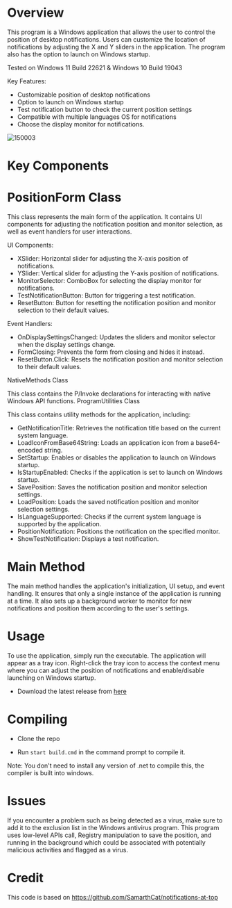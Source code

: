 # Overview

This program is a Windows application that allows the user to control the position of desktop notifications. Users can customize the location of notifications by adjusting the X and Y sliders in the application. The program also has the option to launch on Windows startup.

Tested on Windows 11 Build 22621 & Windows 10 Build 19043

Key Features:

- Customizable position of desktop notifications
- Option to launch on Windows startup
- Test notification button to check the current position settings
- Compatible with multiple languages OS for notifications
- Choose the display monitor for notifications.

![150003](https://github.com/N3ars/NotificationPositioner/assets/41067116/d0a83b8b-c972-4ddc-8350-1ea725797724)



# Key Components

# PositionForm Class

This class represents the main form of the application. It contains UI components for adjusting the notification position and monitor selection, as well as event handlers for user interactions.

UI Components:

- XSlider: Horizontal slider for adjusting the X-axis position of notifications.
- YSlider: Vertical slider for adjusting the Y-axis position of notifications.
- MonitorSelector: ComboBox for selecting the display monitor for notifications.
- TestNotificationButton: Button for triggering a test notification.
- ResetButton: Button for resetting the notification position and monitor selection to their default values.

Event Handlers:

- OnDisplaySettingsChanged: Updates the sliders and monitor selector when the display settings change.
- FormClosing: Prevents the form from closing and hides it instead.
- ResetButton.Click: Resets the notification position and monitor selection to their default values.

NativeMethods Class

This class contains the P/Invoke declarations for interacting with native Windows API functions.
ProgramUtilities Class

This class contains utility methods for the application, including:

- GetNotificationTitle: Retrieves the notification title based on the current system language.
- LoadIconFromBase64String: Loads an application icon from a base64-encoded string.
- SetStartup: Enables or disables the application to launch on Windows startup.
- IsStartupEnabled: Checks if the application is set to launch on Windows startup.
- SavePosition: Saves the notification position and monitor selection settings.
- LoadPosition: Loads the saved notification position and monitor selection settings.
- IsLanguageSupported: Checks if the current system language is supported by the application.
- PositionNotification: Positions the notification on the specified monitor.
- ShowTestNotification: Displays a test notification.

# Main Method

The main method handles the application's initialization, UI setup, and event handling. It ensures that only a single instance of the application is running at a time. It also sets up a background worker to monitor for new notifications and position them according to the user's settings.

# Usage

To use the application, simply run the executable. The application will appear as a tray icon. Right-click the tray icon to access the context menu where you can adjust the position of notifications and enable/disable launching on Windows startup.

- Download the latest release from [here](https://github.com/N3ars/NotificationPositioner/releases/download/1.0/NotificationPositionerv1.exe)

# Compiling

- Clone the repo

- Run `start build.cmd` in the command prompt to compile it.

Note: You don't need to install any version of .net to compile this, the compiler is built into windows.

# Issues

If you encounter a problem such as being detected as a virus, make sure to add it to the exclusion list in the Windows antivirus program. This program uses low-level APIs call, Registry manipulation to save the position, and running in the background which could be associated with potentially malicious activities and flagged as a virus.

# Credit

This code is based on https://github.com/SamarthCat/notifications-at-top
